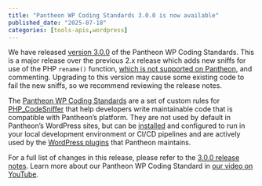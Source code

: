 ```yaml
---
title: "Pantheon WP Coding Standards 3.0.0 is now available"
published_date: "2025-07-18"
categories: [tools-apis,wordpress]
---
```


We have released [version 3.0.0](https://github.com/pantheon-systems/pantheon-wp-coding-standards/releases/tag/3.0.0) of the Pantheon WP Coding Standards. This is a major release over the previous 2.x release which adds new sniffs for use of the PHP `rename()` function, [which is not supported on Pantheon](/guides/filesystem/files-directories#renamemove-files-or-directories), and commenting. Upgrading to this version may cause some existing code to fail the new sniffs, so we recommend reviewing the release notes.

The [Pantheon WP Coding Standards](https://github.com/pantheon-systems/pantheon-wp-coding-standards) are a set of custom rules for [PHP_CodeSniffer](https://github.com/PHPCSStandards/PHP_CodeSniffer/) that help developers write maintainable code that is compatible with Pantheon’s platform. They are not used by default in Pantheon’s WordPress sites, but can be [installed](https://github.com/pantheon-systems/Pantheon-WP-Coding-Standards?tab=readme-ov-file#setup) and configured to run in your local development environment or CI/CD pipelines and are actively used by the [WordPress plugins](https://profiles.wordpress.org/getpantheon/#content-plugins) that Pantheon maintains.

For a full list of changes in this release, please refer to the [3.0.0 release notes](https://github.com/pantheon-systems/pantheon-wp-coding-standards/releases/tag/3.0.0). Learn more about our Pantheon WP Coding Standard in [our video on YouTube](https://www.youtube.com/watch?v=WpxG7TJAFhU).